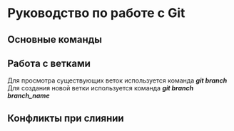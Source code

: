 # Руководство по работе с Git

## Основные команды

## Работа с ветками

Для просмотра существующих веток используется команда __*git branch*__
Для создания новой ветки используется команда __*git branch branch_name*__

## Конфликты при слиянии